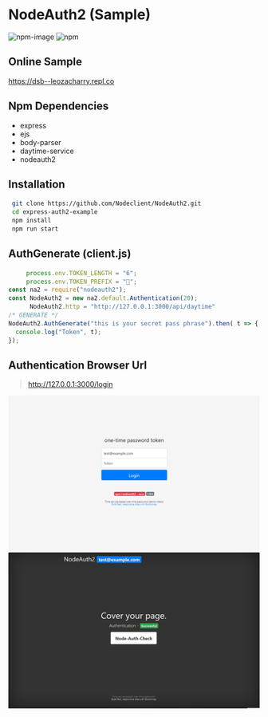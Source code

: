 # NodeAuth2 (Sample)
![npm-image]
![npm](https://img.shields.io/npm/dt/nodeauth2)

## Online Sample
https://dsb--leozacharry.repl.co

## Npm Dependencies
- express
- ejs
- body-parser
- daytime-service
- nodeauth2

## Installation
```bash
 git clone https://github.com/Nodeclient/NodeAuth2.git
 cd express-auth2-example
 npm install
 npm run start
```

## AuthGenerate (client.js)
```js
     process.env.TOKEN_LENGTH = "6";
     process.env.TOKEN_PREFIX = "🔑";
const na2 = require("nodeauth2");
const NodeAuth2 = new na2.default.Authentication(20);
      NodeAuth2.http = "http://127.0.0.1:3000/api/daytime"
/* GENERATE */
NodeAuth2.AuthGenerate("this is your secret pass phrase").then( t => {
  console.log("Token", t);
}); 
```

## Authentication Browser Url
> http://127.0.0.1:3000/login

![nodeAuth2 login](https://github.com/Nodeclient/NodeAuth2/raw/master/express-auth2-example/screen_images/login.PNG)
![nodeAuth2 check](https://github.com/Nodeclient/NodeAuth2/raw/master/express-auth2-example/screen_images/check.PNG)

   [npm-image]: https://img.shields.io/npm/v/nodeauth2.svg?style=flat 
   [npm-url]: https://npmjs.org/package/nodeauth2 
